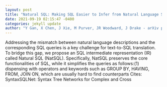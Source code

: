 ```yaml
--- 
layout: post 
title: "Natural SQL: Making SQL Easier to Infer from Natural Language Specifications" 
date: 2021-09-19 02:15:47 -0400 
categories: jekyll update 
author: "Y Gan, X Chen, J Xie, M Purver, JR Woodward, J Drake - arXiv preprint arXiv , 2021" 
--- 
```

Addressing the mismatch between natural language descriptions and the corresponding SQL queries is a key challenge for text-to-SQL translation. To bridge this gap, we propose an SQL intermediate representation (IR) called Natural SQL (NatSQL). Specifically, NatSQL preserves the core functionalities of SQL, while it simplifies the queries as follows:(1) dispensing with operators and keywords such as GROUP BY, HAVING, FROM, JOIN ON, which are usually hard to find counterparts Cites: SyntaxSQLNet: Syntax Tree Networks for Complex and Cross
